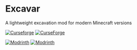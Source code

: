 # Excavar
A lightweight excavation mod for modern Minecraft versions

[![Curseforge](http://cf.way2muchnoise.eu/versions/For%20MC_561528_all.svg)](https://www.curseforge.com/minecraft/mc-mods/excavar)
[![CurseForge](http://cf.way2muchnoise.eu/full_561528_downloads.svg)](https://www.curseforge.com/minecraft/mc-mods/excavar)

[![Modrinth](https://modrinth-utils.vercel.app/api/badge/versions?id=u86oU2cO&logo=true)](https://modrinth.com/mod/excavar)
[![Modrinth](https://modrinth-utils.vercel.app/api/badge/downloads?id=u86oU2cO&logo=true)](https://modrinth.com/mod/excavar)